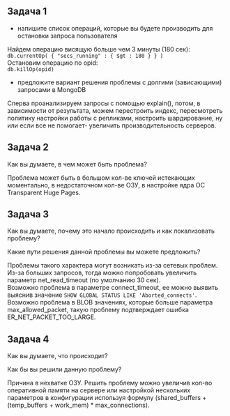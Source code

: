 ## Задача 1


- напишите список операций, которые вы будете производить для остановки запроса пользователя
  
Найдем операцию висящую больше чем 3 минуты (180 сек):  
`db.currentOp( { "secs_running" : { $gt : 180 } } )`  
Остановим операцию по opid:  
`db.killOp(opid)`  

- предложите вариант решения проблемы с долгими (зависающими) запросами в MongoDB

Сперва проанализируем запросы с помощью explain(), потом, в зависимости от результата, можем перестроить индекс, пересмотреть политику настройки работы с репликами, настроить шардирование, ну или если все не помогает- увеличить производительность серверов.


## Задача 2

Как вы думаете, в чем может быть проблема?

Проблема может быть в большом кол-ве ключей истекающих моментально, в недостаточном кол-ве ОЗУ, в настройке ядра ОС Transparent Huge Pages.

## Задача 3
  
Как вы думаете, почему это начало происходить и как локализовать проблему?
  
Какие пути решения данной проблемы вы можете предложить?
  
Проблемы такого характера могут возникать из-за сетевых проблем.  
Из-за больших запросов, тогда можно попробовать увеличить параметр net_read_timeout (по умолчанию 30 сек).  
Возможно проблема в параметре connect_timeout, ее можно выявить выяснив значение `SHOW GLOBAL STATUS LIKE 'Aborted_connects'`.  
Возможно проблема в BLOB значениях, которые больше параметра max_allowed_packet, такую проблему подтверждает ошибка ER_NET_PACKET_TOO_LARGE.  
  
## Задача 4

Как вы думаете, что происходит?

Как бы вы решили данную проблему?

Причина в нехватке ОЗУ.
Решить проблему можно увеличив кол-во оперативной памяти на сервере или настройкой нескольких параметров в конфигурации используя формулу (shared_buffers + (temp_buffers + work_mem) * max_connections).
